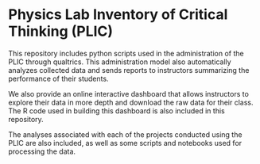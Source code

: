 # Physics Lab Inventory of Critical Thinking (PLIC)

This repository includes python scripts used in the administration of the PLIC through qualtrics. This administration model also automatically analyzes collected data and sends reports to instructors summarizing the performance of their students.

We also provide an online interactive dashboard that allows instructors to explore their data in more depth and download the raw data for their class. The R code used in building this dashboard is also included in this repository.

The analyses associated with each of the projects conducted using the PLIC are also included, as well as some scripts and notebooks used for processing the data.
